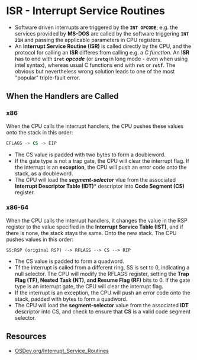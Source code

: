 # ISR - Interrupt Service Routines

 * Software driven interrupts are triggered by the **`INT OPCODE`**; e.g. the services provided by **MS-DOS** are called by the software triggering **`INT 21H`** and passing the applicable parameters in CPU registers.
 * An **Interrupt Service Routine (ISR)** is called directly by the CPU, and the protocol for calling an **ISR** differes from calling e.g. a *C function*. An **ISR** has to end with **`iret`** ***opcode*** (or **`iretq`** in long mode - even when using intel syntax), whereas usual C functions end with **`ret`** or **`retf`**. The obvious but nevertheless wrong solution leads to one of the most "popular" triple-fault error.


## When the Handlers are Called
### x86
When the CPU calls the interrupt handlers, the CPU pushes these values onto the stack in this order:
```asm
EFLAGS -> CS -> EIP
```
 * The CS value is padded with two bytes to form a doubleword.
 * If the gate type is not a trap gate, the CPU will clear the interrupt flag. If the interrupt is an **exception**, the CPU will push an error code onto the stack, as a doubleword.
 * The CPU will load the ***segment-selector*** vlue from the associated **Interrupt Descriptor Table (IDT)*** descriptor into **Code Segment (CS)** register. 

### x86-64
When the CPU calls the interrupt handlers, it changes the value in the RSP register to the value specified in the **Interrupt Service Table (IST)**, and if there is none, the stack stays the same. Onto the new stack. The CPU pushes values in this order:
```
SS:RSP (original RSP) --> RFLAGS --> CS --> RIP
```
 * The CS value is padded to form a quadword.
 * Tf the interrupt is called from a different ring, SS is set to 0, indicating a null selector. The CPU will modify the RFLAGS register, setting the **Trap Flag (TF), Nested Task (NT), and Resume Flag (RF)** bits to 0. If the gate type is an interrupt gate, the CPU will clear the interrupt flag.
 * If the interrupt is an exception, the CPU will push an error code onto the stack, padded with bytes to form a quadword.
 * The CPU will load the **segment-selector** value from the associated **IDT** descriptor into CS, and check to ensure that **CS** is a valid code segment selector.





## Resources
 * [OSDev.org/Interrupt_Service_Routines](https://wiki.osdev.org/Interrupt_Service_Routines)

